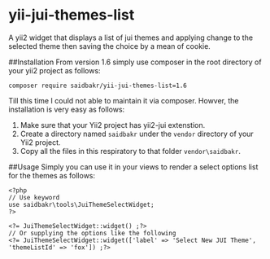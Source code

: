 # yii-jui-themes-list
A yii2 widget that displays a list of jui themes and applying change to the selected theme then saving the choice by a mean of cookie.

##Installation
From version 1.6 simply use composer in the root directory of your yii2 project as follows:
```
composer require saidbakr/yii-jui-themes-list=1.6
```
Till this time I could not able to maintain it via composer. Howver, the installation is very easy as follows:

 1. Make sure that your Yii2 project has yii2-jui extenstion.
 2. Create a directory named `saidbakr` under the `vendor` directory of your Yii2 project.
 3. Copy all the files in this respiratory to that folder `vendor\saidbakr`.

##Usage
Simply you can use it in your views to render a select options list for the themes as follows:

```
<?php
// Use keyword
use saidbakr\tools\JuiThemeSelectWidget;
?>

<?= JuiThemeSelectWidget::widget() ;?>
// Or supplying the options like the following
<?= JuiThemeSelectWidget::widget(['label' => 'Select New JUI Theme', 'themeListId' => 'fox']) ;?>

```
